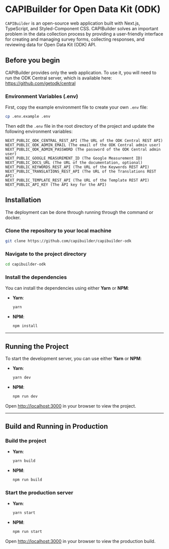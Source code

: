 # CAPIBuilder for Open Data Kit (ODK)

`CAPIBuilder` is an open-source web application built with Next.js, TypeScript, and Styled-Component CSS. CAPIBuilder solves an important problem in the data collection process by providing a user-friendly interface for creating and managing survey forms, collecting responses, and reviewing data for Open Data Kit (ODK) API.

## Before you begin

CAPIBuilder provides only the web application. To use it, you will need to run the ODK Central server, which is available here:
https://github.com/getodk/central

### Environment Variables (.env)

First, copy the example environment file to create your own `.env` file:

```sh
cp .env.example .env
```

Then edit the `.env` file in the root directory of the project and update the following environment variables:

```
NEXT_PUBLIC_ODK_CENTRAL_REST_API (The URL of the ODK Central REST API)
NEXT_PUBLIC_ODK_ADMIN_EMAIL (The email of the ODK Central admin user)
NEXT_PUBLIC_ODK_ADMIN_PASSWORD (The password of the ODK Central admin user)
NEXT_PUBLIC_GOOGLE_MEASUREMENT_ID (The Google Measurement ID)
NEXT_PUBLIC_DOCS_URL (The URL of the documentation, optional)
NEXT_PUBLIC_KEYWORDS_REST_API (The URL of the Keywords REST API)
NEXT_PUBLIC_TRANSLATIONS_REST_API (The URL of the Translations REST API)
NEXT_PUBLIC_TEMPLATE_REST_API (The URL of the Template REST API)
NEXT_PUBLIC_API_KEY (The API key for the API)
```

## Installation

The deployment can be done through running through the command or docker.

### Clone the repository to your local machine

```sh
git clone https://github.com/capibuilder/capibuilder-odk
```

### Navigate to the project directory

```sh
cd capibuilder-odk
```

### Install the dependencies

You can install the dependencies using either **Yarn** or **NPM**:

- **Yarn**:

  ```sh
  yarn
  ```

- **NPM**:

  ```sh
  npm install
  ```

---

## Running the Project

To start the development server, you can use either **Yarn** or **NPM**:

- **Yarn**:

  ```sh
  yarn dev
  ```

- **NPM**:

  ```sh
  npm run dev
  ```

Open [http://localhost:3000](http://localhost:3000) in your browser to view the project.

---

## Build and Running in Production

### Build the project

- **Yarn**:

  ```sh
  yarn build
  ```

- **NPM**:

  ```sh
  npm run build
  ```

### Start the production server

- **Yarn**:

  ```sh
  yarn start
  ```

- **NPM**:

  ```sh
  npm run start
  ```

Open [http://localhost:3000](http://localhost:3000) in your browser to view the production build.
